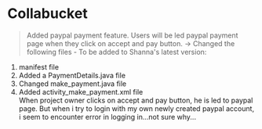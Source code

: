 # Collabucket

>Added paypal payment feature. Users will be led paypal payment page when they click on accept and pay button. 
-> Changed the following files - To be added to Shanna's latest version:  
1) manifest file 
2) Added a PaymentDetails.java file 
3) Changed make_payment.java file 
4) Added activity_make_payment.xml file  
When project owner clicks on accept and pay button, he is led to paypal page. But when i try to login with my own 
newly created paypal account, i seem to encounter error in logging in...not sure why...
